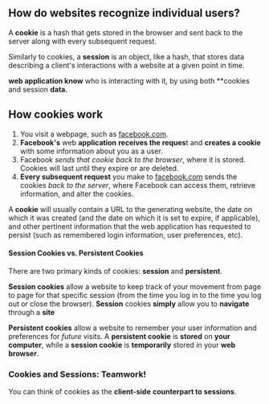 ## How do websites recognize individual users?

 A **cookie** is a hash that gets stored in the browser and sent back to the server along with every subsequent request.

Similarly to cookies, a **session** is an object, like a hash, that stores data describing a client's interactions with a website at a given point in time. 

**web application know** who is interacting with it, by using both **cookies and session **data.**

## How cookies work

1. You visit a webpage, such as [facebook.com](https://www.facebook.com/).
2. **Facebook's** web **application** **receives the reques**t and **creates a cookie** with some information about you as a user.
3. Facebook **sends that cookie *back** to the browser*, where it is stored. Cookies will last until they expire or are deleted.
4. **Every subsequent request** you make to [facebook.com](https://www.facebook.com/) sends the cookies *back to the server*, where Facebook can access them, retrieve information, and alter the cookies.

A **cookie** will usually contain a URL to the generating website, the date on which it was created (and the date on which it is set to expire, if applicable), and other pertinent information that the web application has requested to persist (such as remembered login information, user preferences, etc).

#### Session Cookies vs. Persistent Cookies

There are two primary kinds of cookies: **session** and **persistent**.

**Session cookies** allow a website to keep track of your movement from page to page for that specific session (from the time you log in to the time you log out or close the browser). **Session** cookies **simply** allow you to **navigate** through a **site** 

**Persistent cookies** allow a website to remember your user information and preferences for *future* visits. A **persistent cookie** is **stored** on **your computer**, while a **session cookie** is **temporarily** stored in your **web browser**. 

### Cookies and Sessions: Teamwork!

You can think of cookies as the **client-side** **counterpart to sessions**.